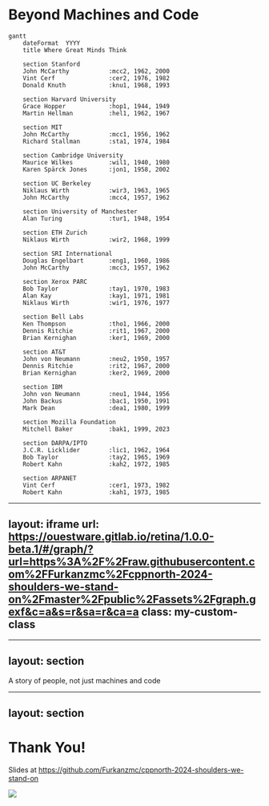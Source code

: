 # Beyond Machines and Code

```mermaid
gantt
    dateFormat  YYYY
    title Where Great Minds Think

    section Stanford
    John McCarthy           :mcc2, 1962, 2000
    Vint Cerf               :cer2, 1976, 1982
    Donald Knuth            :knu1, 1968, 1993

    section Harvard University
    Grace Hopper            :hop1, 1944, 1949
    Martin Hellman          :hel1, 1962, 1967

    section MIT
    John McCarthy           :mcc1, 1956, 1962
    Richard Stallman        :sta1, 1974, 1984

    section Cambridge University
    Maurice Wilkes          :wil1, 1940, 1980
    Karen Spärck Jones      :jon1, 1958, 2002

    section UC Berkeley
    Niklaus Wirth           :wir3, 1963, 1965
    John McCarthy           :mcc4, 1957, 1962

    section University of Manchester
    Alan Turing             :tur1, 1948, 1954

    section ETH Zurich
    Niklaus Wirth           :wir2, 1968, 1999

    section SRI International
    Douglas Engelbart       :eng1, 1960, 1986
    John McCarthy           :mcc3, 1957, 1962

    section Xerox PARC
    Bob Taylor              :tay1, 1970, 1983
    Alan Kay                :kay1, 1971, 1981
    Niklaus Wirth           :wir1, 1976, 1977

    section Bell Labs
    Ken Thompson            :tho1, 1966, 2000
    Dennis Ritchie          :rit1, 1967, 2000
    Brian Kernighan         :ker1, 1969, 2000

    section AT&T
    John von Neumann        :neu2, 1950, 1957
    Dennis Ritchie          :rit2, 1967, 2000
    Brian Kernighan         :ker2, 1969, 2000

    section IBM
    John von Neumann        :neu1, 1944, 1956
    John Backus             :bac1, 1950, 1991
    Mark Dean               :dea1, 1980, 1999

    section Mozilla Foundation
    Mitchell Baker          :bak1, 1999, 2023

    section DARPA/IPTO
    J.C.R. Licklider        :lic1, 1962, 1964
    Bob Taylor              :tay2, 1965, 1969
    Robert Kahn             :kah2, 1972, 1985

    section ARPANET
    Vint Cerf               :cer1, 1973, 1982
    Robert Kahn             :kah1, 1973, 1985
```

---
layout: iframe
url: https://ouestware.gitlab.io/retina/1.0.0-beta.1/#/graph/?url=https%3A%2F%2Fraw.githubusercontent.com%2FFurkanzmc%2Fcppnorth-2024-shoulders-we-stand-on%2Fmaster%2Fpublic%2Fassets%2Fgraph.gexf&c=a&s=r&sa=r&ca=a
class: my-custom-class
---

---
layout: section
---

A story of people, not just machines and code

<!--
- We are grateful for the opportunity to be here today, thank you for the organizers of CppNorth for
  creating an environment for all of us to be here to be inspired by one another.
-->

---
layout: section
---

# Thank You!

Slides at https://github.com/Furkanzmc/cppnorth-2024-shoulders-we-stand-on

<v-drag pos="403,362,167,_">
    <img src="/assets/slides-qr-code.png">
</v-drag>

<!--
- If you noticed any wrong information in our talk, please let us know or create a PR. Unlike Donald
  Knuth, we won't be sending you money but a heartfelt thank you.
-->

